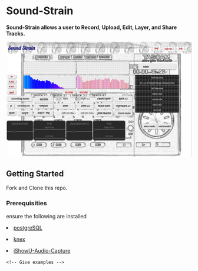 
# Sound-Strain
<p><strong>Sound-Strain allows a user to Record, Upload, Edit, Layer, and Share Tracks.</strong></p>

![Alt text](./ssrm.png?raw=true "Optional Title")



## Getting Started

<!-- These instructions will get you a copy of the project up and running on your local machine for development and testing purposes. See deployment for notes on how to deploy the project on a live system. -->

Fork and Clone this repo.

### Prerequisities

<!-- What things you need to install the software and how to install them -->
ensure the following are installed

<a href='http://exponential.io/blog/2015/02/21/install-postgresql-on-mac-os-x-via-brew/'><li>postgreSQL</li></a>

<a href='http://knexjs.org/'><li>knex</li></a>

<a href='https://support.shinywhitebox.com/hc/en-us/articles/204161459-Installing-iShowU-Audio-Capture
'><li>iShowU-Audio-Capture</li></a>

```
<!-- Give examples -->
```

<!-- ### Installing

A step by step series of examples that tell you have to get a development env running

Stay what the step will be

```
Give the example
```

And repeat

```
until finished
```

End with an example of getting some data out of the system or using it for a little demo

## Running the tests

Explain how to run the automated tests for this system

### Break down into end to end tests

Explain what these tests test and why

```
Give an example
```

### And coding style tests

Explain what these tests test and why

```
Give an example
```

## Deployment

Add additional notes about how to deploy this on a live system

## Built With

* Dropwizard - Bla bla bla
* Maven - Maybe
* Atom - ergaerga

## Contributing

Please read [CONTRIBUTING.md](CONTRIBUTING.md) for details on our code of conduct, and the process for submitting pull requests to us.

## Versioning

We use [SemVer](http://semver.org/) for versioning. For the versions available, see the [tags on this repository](https://github.com/your/project/tags). 

## Authors

* **Billie Thompson** - *Initial work* - [PurpleBooth](https://github.com/PurpleBooth)

See also the list of [contributors](https://github.com/your/project/contributors) who participated in this project.

## License

This project is licensed under the MIT License - see the [LICENSE.md](LICENSE.md) file for details

## Acknowledgments

* Hat tip to anyone who's code was used
* Inspiration
* etc
